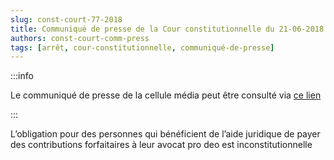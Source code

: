 ```yaml
---   
slug: const-court-77-2018
title: Communiqué de presse de la Cour constitutionnelle du 21-06-2018
authors: const-court-comm-press
tags: [arrêt, cour-constitutionnelle, communiqué-de-presse]
---
```


:::info

Le communiqué de presse de la cellule média peut être consulté via [ce lien](https://www.const-court.be/public/f/2018/2018-077f-info.pdf) 

:::

L’obligation pour des personnes qui bénéficient de l’aide juridique de payer des contributions forfaitaires à leur avocat pro deo est inconstitutionnelle 
